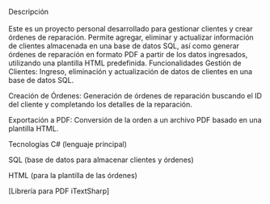 Descripción <br> <br>
Este es un proyecto personal desarrollado para gestionar clientes y crear órdenes de reparación. Permite agregar, eliminar y actualizar información de clientes almacenada en una base de datos SQL, así como generar órdenes de reparación en formato PDF a partir de los datos ingresados, utilizando una plantilla HTML predefinida.
Funcionalidades
Gestión de Clientes: Ingreso, eliminación y actualización de datos de clientes en una base de datos SQL.

Creación de Órdenes: Generación de órdenes de reparación buscando el ID del cliente y completando los detalles de la reparación.

Exportación a PDF: Conversión de la orden a un archivo PDF basado en una plantilla HTML.

Tecnologías
C# (lenguaje principal)

SQL (base de datos para almacenar clientes y órdenes)

HTML (para la plantilla de las órdenes)

[Librería para PDF iTextSharp]

